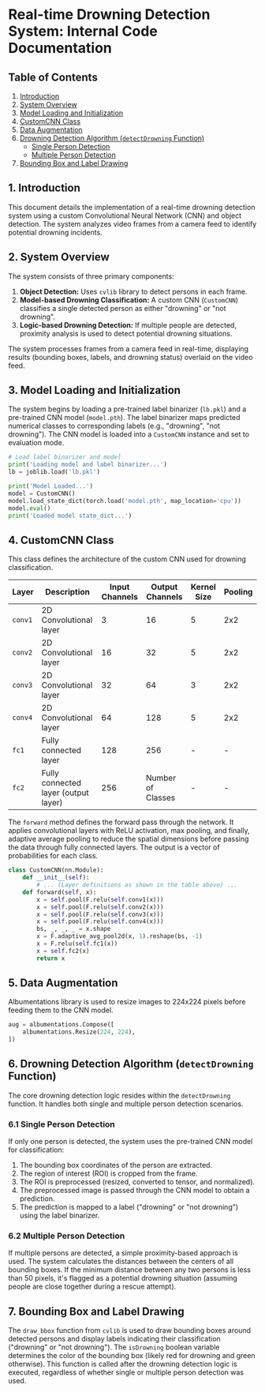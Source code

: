 # Real-time Drowning Detection System: Internal Code Documentation

## Table of Contents

1. [Introduction](#introduction)
2. [System Overview](#system-overview)
3. [Model Loading and Initialization](#model-loading-and-initialization)
4. [CustomCNN Class](#customcnn-class)
5. [Data Augmentation](#data-augmentation)
6. [Drowning Detection Algorithm (`detectDrowning` Function)](#drowning-detection-algorithm-detectdrowning-function)
    * [Single Person Detection](#single-person-detection)
    * [Multiple Person Detection](#multiple-person-detection)
7. [Bounding Box and Label Drawing](#bounding-box-and-label-drawing)


<a name="introduction"></a>
## 1. Introduction

This document details the implementation of a real-time drowning detection system using a custom Convolutional Neural Network (CNN) and object detection. The system analyzes video frames from a camera feed to identify potential drowning incidents.


<a name="system-overview"></a>
## 2. System Overview

The system consists of three primary components:

1. **Object Detection:**  Uses `cvlib` library to detect persons in each frame.
2. **Model-based Drowning Classification:** A custom CNN (`CustomCNN`) classifies a single detected person as either "drowning" or "not drowning".
3. **Logic-based Drowning Detection:** If multiple people are detected, proximity analysis is used to detect potential drowning situations.

The system processes frames from a camera feed in real-time, displaying results (bounding boxes, labels, and drowning status) overlaid on the video feed.


<a name="model-loading-and-initialization"></a>
## 3. Model Loading and Initialization

The system begins by loading a pre-trained label binarizer (`lb.pkl`) and a pre-trained CNN model (`model.pth`). The label binarizer maps predicted numerical classes to corresponding labels (e.g., "drowning", "not drowning"). The CNN model is loaded into a `CustomCNN` instance and set to evaluation mode.

```python
# Load label binarizer and model
print('Loading model and label binarizer...')
lb = joblib.load('lb.pkl')

print('Model Loaded...')
model = CustomCNN()
model.load_state_dict(torch.load('model.pth', map_location='cpu'))
model.eval()
print('Loaded model state_dict...')
```


<a name="customcnn-class"></a>
## 4. CustomCNN Class

This class defines the architecture of the custom CNN used for drowning classification.

| Layer        | Description                                          | Input Channels | Output Channels | Kernel Size | Pooling |
|--------------|------------------------------------------------------|-----------------|-----------------|-------------|---------|
| `conv1`      | 2D Convolutional layer                               | 3               | 16              | 5           | 2x2     |
| `conv2`      | 2D Convolutional layer                               | 16              | 32              | 5           | 2x2     |
| `conv3`      | 2D Convolutional layer                               | 32              | 64              | 3           | 2x2     |
| `conv4`      | 2D Convolutional layer                               | 64              | 128             | 5           | 2x2     |
| `fc1`        | Fully connected layer                                 | 128             | 256             | -           | -       |
| `fc2`        | Fully connected layer (output layer)                   | 256             | Number of Classes | -           | -       |

The `forward` method defines the forward pass through the network.  It applies convolutional layers with ReLU activation, max pooling, and finally, adaptive average pooling to reduce the spatial dimensions before passing the data through fully connected layers. The output is a vector of probabilities for each class.


```python
class CustomCNN(nn.Module):
    def __init__(self):
        # ... (Layer definitions as shown in the table above) ...
    def forward(self, x):
        x = self.pool(F.relu(self.conv1(x)))
        x = self.pool(F.relu(self.conv2(x)))
        x = self.pool(F.relu(self.conv3(x)))
        x = self.pool(F.relu(self.conv4(x)))
        bs, _, _, _ = x.shape
        x = F.adaptive_avg_pool2d(x, 1).reshape(bs, -1)
        x = F.relu(self.fc1(x))
        x = self.fc2(x)
        return x
```


<a name="data-augmentation"></a>
## 5. Data Augmentation

Albumentations library is used to resize images to 224x224 pixels before feeding them to the CNN model.


```python
aug = albumentations.Compose([
    albumentations.Resize(224, 224),
])
```


<a name="drowning-detection-algorithm-detectdrowning-function"></a>
## 6. Drowning Detection Algorithm (`detectDrowning` Function)

The core drowning detection logic resides within the `detectDrowning` function.  It handles both single and multiple person detection scenarios.

<a name="single-person-detection"></a>
### 6.1 Single Person Detection

If only one person is detected, the system uses the pre-trained CNN model for classification:

1. The bounding box coordinates of the person are extracted.
2. The region of interest (ROI) is cropped from the frame.
3. The ROI is preprocessed (resized, converted to tensor, and normalized).
4. The preprocessed image is passed through the CNN model to obtain a prediction.
5. The prediction is mapped to a label ("drowning" or "not drowning") using the label binarizer.

<a name="multiple-person-detection"></a>
### 6.2 Multiple Person Detection

If multiple persons are detected, a simple proximity-based approach is used. The system calculates the distances between the centers of all bounding boxes. If the minimum distance between any two persons is less than 50 pixels, it's flagged as a potential drowning situation (assuming people are close together during a rescue attempt).


<a name="bounding-box-and-label-drawing"></a>
## 7. Bounding Box and Label Drawing

The `draw_bbox` function from `cvlib` is used to draw bounding boxes around detected persons and display labels indicating their classification ("drowning" or "not drowning"). The `isDrowning` boolean variable determines the color of the bounding box (likely red for drowning and green otherwise).  This function is called after the drowning detection logic is executed, regardless of whether single or multiple person detection was used.
